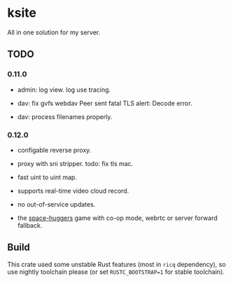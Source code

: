 # ksite

All in one solution for my server.

## TODO

### 0.11.0

- admin: log view. log use tracing.

- dav: fix gvfs webdav Peer sent fatal TLS alert: Decode error.

- dav: process filenames properly.

### 0.12.0

- configable reverse proxy.

- proxy with sni stripper. todo: fix tls mac.

- fast uint to uint map.

- supports real-time video cloud record.

- no out-of-service updates.

- the [space-huggers](https://github.com/KilledByAPixel/SpaceHuggers) game with co-op mode, webrtc or server forward fallback.

## Build

This crate used some unstable Rust features (most in `ricq` dependency), so use nightly toolchain please (or set `RUSTC_BOOTSTRAP=1` for stable toolchain).
